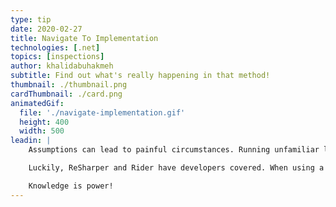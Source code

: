 ```yaml
---
type: tip
date: 2020-02-27
title: Navigate To Implementation
technologies: [.net]
topics: [inspections]
author: khalidabuhakmeh
subtitle: Find out what's really happening in that method!
thumbnail: ./thumbnail.png
cardThumbnail: ./card.png
animatedGif:
  file: './navigate-implementation.gif'
  height: 400
  width: 500
leadin: |
    Assumptions can lead to painful circumstances. Running unfamiliar libraries can have uncertain results and hours of lost productivity. Have you ever wished you could peek into a black-box codebase?

    Luckily, ReSharper and Rider have developers covered. When using a third-party library, our tools can navigate to a decompiled version of any method. "Navigate to implementation" is a powerful tool in any developer's toolbox — clarity and insight into any aspect of your codebase. 

    Knowledge is power!    
---
```

